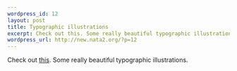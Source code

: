 ```yaml
--- 
wordpress_id: 12
layout: post
title: Typographic illustrations
excerpt: Check out this. Some really beautiful typographic illustrations.
wordpress_url: http://new.nata2.org/?p=12
---
```

Check out <a href="http://www.bemboszoo.com/">this</a>. Some really beautiful typographic illustrations.
